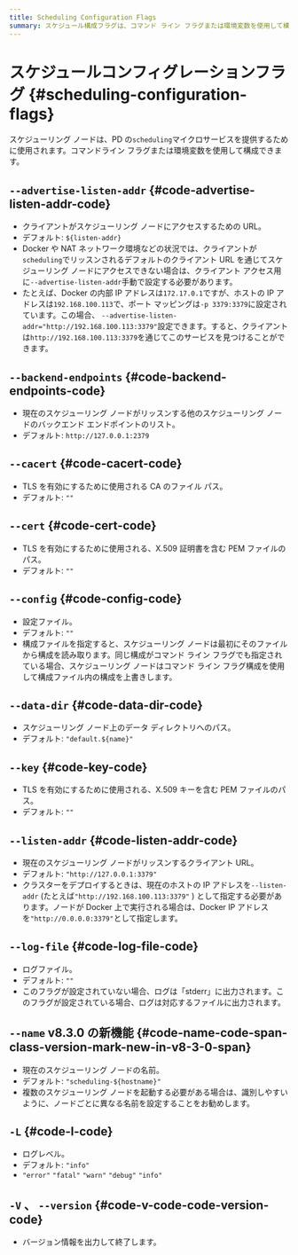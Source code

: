 ```yaml
---
title: Scheduling Configuration Flags
summary: スケジュール構成フラグは、コマンド ライン フラグまたは環境変数を使用して構成できます。
---
```


# スケジュールコンフィグレーションフラグ {#scheduling-configuration-flags}

スケジューリング ノードは、PD の`scheduling`マイクロサービスを提供するために使用されます。コマンドライン フラグまたは環境変数を使用して構成できます。

## <code>--advertise-listen-addr</code> {#code-advertise-listen-addr-code}

-   クライアントがスケジューリング ノードにアクセスするための URL。
-   デフォルト: `${listen-addr}`
-   Docker や NAT ネットワーク環境などの状況では、クライアントが`scheduling`でリッスンされるデフォルトのクライアント URL を通じてスケジューリング ノードにアクセスできない場合は、クライアント アクセス用に`--advertise-listen-addr`手動で設定する必要があります。
-   たとえば、Docker の内部 IP アドレスは`172.17.0.1`ですが、ホストの IP アドレスは`192.168.100.113`で、ポート マッピングは`-p 3379:3379`に設定されています。この場合、 `--advertise-listen-addr="http://192.168.100.113:3379"`設定できます。すると、クライアントは`http://192.168.100.113:3379`を通じてこのサービスを見つけることができます。

## <code>--backend-endpoints</code> {#code-backend-endpoints-code}

-   現在のスケジューリング ノードがリッスンする他のスケジューリング ノードのバックエンド エンドポイントのリスト。
-   デフォルト: `http://127.0.0.1:2379`

## <code>--cacert</code> {#code-cacert-code}

-   TLS を有効にするために使用される CA のファイル パス。
-   デフォルト: `""`

## <code>--cert</code> {#code-cert-code}

-   TLS を有効にするために使用される、X.509 証明書を含む PEM ファイルのパス。
-   デフォルト: `""`

## <code>--config</code> {#code-config-code}

-   設定ファイル。
-   デフォルト: `""`
-   構成ファイルを指定すると、スケジューリング ノードは最初にそのファイルから構成を読み取ります。同じ構成がコマンド ライン フラグでも指定されている場合、スケジューリング ノードはコマンド ライン フラグ構成を使用して構成ファイル内の構成を上書きします。

## <code>--data-dir</code> {#code-data-dir-code}

-   スケジューリング ノード上のデータ ディレクトリへのパス。
-   デフォルト: `"default.${name}"`

## <code>--key</code> {#code-key-code}

-   TLS を有効にするために使用される、X.509 キーを含む PEM ファイルのパス。
-   デフォルト: `""`

## <code>--listen-addr</code> {#code-listen-addr-code}

-   現在のスケジューリング ノードがリッスンするクライアント URL。
-   デフォルト: `"http://127.0.0.1:3379"`
-   クラスターをデプロイするときは、現在のホストの IP アドレスを`--listen-addr` (たとえば`"http://192.168.100.113:3379"` ) として指定する必要があります。ノードが Docker 上で実行される場合は、Docker IP アドレスを`"http://0.0.0.0:3379"`として指定します。

## <code>--log-file</code> {#code-log-file-code}

-   ログファイル。
-   デフォルト: `""`
-   このフラグが設定されていない場合、ログは「stderr」に出力されます。このフラグが設定されている場合、ログは対応するファイルに出力されます。

## <code>--name</code> <span class="version-mark">v8.3.0 の新機能</span> {#code-name-code-span-class-version-mark-new-in-v8-3-0-span}

-   現在のスケジューリング ノードの名前。
-   デフォルト: `"scheduling-${hostname}"`
-   複数のスケジューリング ノードを起動する必要がある場合は、識別しやすいように、ノードごとに異なる名前を設定することをお勧めします。

## <code>-L</code> {#code-l-code}

-   ログレベル。
-   デフォルト: `"info"`
-   `"error"` `"fatal"` `"warn"` `"debug"` `"info"`

## <code>-V</code> 、 <code>--version</code> {#code-v-code-code-version-code}

-   バージョン情報を出力して終了します。
